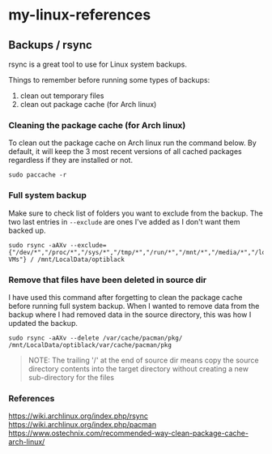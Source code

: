 # my-linux-references

## Backups / rsync

rsync is a great tool to use for Linux system backups.

Things to remember before running some types of backups:
1. clean out temporary files
2. clean out package cache (for Arch linux)

### Cleaning the package cache (for Arch linux)

To clean out the package cache on Arch linux run the command below.  By default, it will keep the 3 most recent versions of all cached packages regardless if they are installed or not.

```
sudo paccache -r
```

### Full system backup

Make sure to check list of folders you want to exclude from the backup.  The two last entries in ```--exclude``` are ones I've added as I don't want them backed up.

```
sudo rsync -aAXv --exclude={"/dev/*","/proc/*","/sys/*","/tmp/*","/run/*","/mnt/*","/media/*","/lost+found","/home/*/.cache/mozilla","/home/*/VirtualBox VMs"} / /mnt/LocalData/optiblack
```

### Remove that files have been deleted in source dir

I have used this command after forgetting to clean the package cache before running full system backup.  When I wanted to remove data from the backup where I had removed data in the source directory, this was how I updated the backup.

```
sudo rsync -aAXv --delete /var/cache/pacman/pkg/ /mnt/LocalData/optiblack/var/cache/pacman/pkg
```

> NOTE: The trailing '/' at the end of source dir means copy the source directory contents into the target directory without creating a new sub-directory for the files

### References

https://wiki.archlinux.org/index.php/rsync
https://wiki.archlinux.org/index.php/pacman
https://www.ostechnix.com/recommended-way-clean-package-cache-arch-linux/